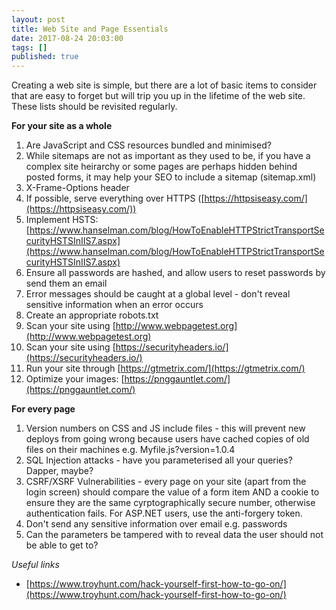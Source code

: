 ```yaml
---
layout: post
title: Web Site and Page Essentials
date: 2017-08-24 20:03:00
tags: []
published: true
---
```


Creating a web site is simple, but there are a lot of basic items to consider that are easy to forget but will trip you up in the lifetime of the web site. These lists should be revisited regularly.

**For your site as a whole**

1. Are JavaScript and CSS resources bundled and minimised?
2. While sitemaps are not as important as they used to be, if you have a complex site heirarchy or some pages are perhaps hidden behind posted forms, it may help your SEO to include a sitemap (sitemap.xml)
3. X-Frame-Options header
4. If possible, serve everything over HTTPS ([https://httpsiseasy.com/](https://httpsiseasy.com/))
5. Implement HSTS: [https://www.hanselman.com/blog/HowToEnableHTTPStrictTransportSecurityHSTSInIIS7.aspx](https://www.hanselman.com/blog/HowToEnableHTTPStrictTransportSecurityHSTSInIIS7.aspx)
6. Ensure all passwords are hashed, and allow users to reset passwords by send them an email
7. Error messages should be caught at a global level - don't reveal sensitive information when an error occurs
8. Create an appropriate robots.txt
9. Scan your site using [http://www.webpagetest.org](http://www.webpagetest.org)
10. Scan your site using [https://securityheaders.io/](https://securityheaders.io/)
11. Run your site through [https://gtmetrix.com/](https://gtmetrix.com/)
12. Optimize your images: [https://pnggauntlet.com/](https://pnggauntlet.com/)

**For every page**

1. Version numbers on CSS and JS include files - this will prevent new deploys from going wrong because users have cached copies of old files on their machines e.g. Myfile.js?version=1.0.4
2. SQL Injection attacks - have you parameterised all your queries? Dapper, maybe?
3. CSRF/XSRF Vulnerabilities - every page on your site (apart from the login screen) should compare the value of a form item AND a cookie to ensure they are the same cyrptographically secure number, otherwise authentication fails. For ASP.NET users, use the anti-forgery token.
4. Don't send any sensitive information over email e.g. passwords
5. Can the parameters be tampered with to reveal data the user should not be able to get to?

*Useful links*

- [https://www.troyhunt.com/hack-yourself-first-how-to-go-on/](https://www.troyhunt.com/hack-yourself-first-how-to-go-on/)

	
